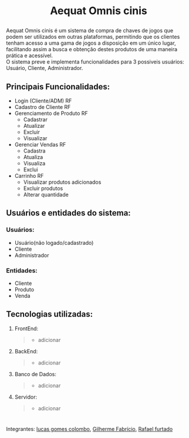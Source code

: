 # <p align="center">Aequat Omnis cinis</p>

Aequat Omnis cinis é um sistema de compra de chaves de jogos que podem ser utilizados em outras plataformas, permitindo que os clientes tenham acesso a uma gama de jogos a disposição em um único lugar, facilitando assim a busca e obtenção destes produtos de uma maneira prática e acessível.<br>
O sistema preve e implementa funcionalidades para 3 possiveis usuários: Usuário, Cliente, Administrador.<br>

## Principais Funcionalidades:
- Login (Cliente/ADM) RF
- Cadastro de Cliente RF
- Gerenciamento de Produto RF
   - Cadastrar
   - Atualizar 
   - Excluir 
   - Visualizar
- Gerenciar Vendas RF
   - Cadastra
   - Atualiza
   - Visualiza
   - Exclui
- Carrinho RF
   - Visualizar produtos adicionados
   - Excluir produtos
   - Alterar quantidade

## Usuários e entidades do sistema:
### Usuários:
- Usuário(não logado/cadastrado)
- Cliente
- Administrador
### Entidades:
- Cliente
- Produto
- Venda

## Tecnologias utilizadas:
1. FrontEnd:
   >- adicionar
2. BackEnd:
   >- adicionar
3. Banco de Dados:
   >- adicionar
4. Servidor:
   >- adicionar

#
Integrantes: [lucas gomes colombo](https://github.com/LucasgColombo), [Gilherme Fabrício](https://github.com/GuiDev115), [Rafael furtado](https://github.com/zSchwi)
